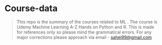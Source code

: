 # Course-data

> This repo is the summary of the courses related to ML .
> The course is Udemy Machine Learning A-Z  Hands on Python and R.
> This is made for references only so please mind the grammatical errors.
> For any major corrections please approach via email - sahej99@gmail.com
